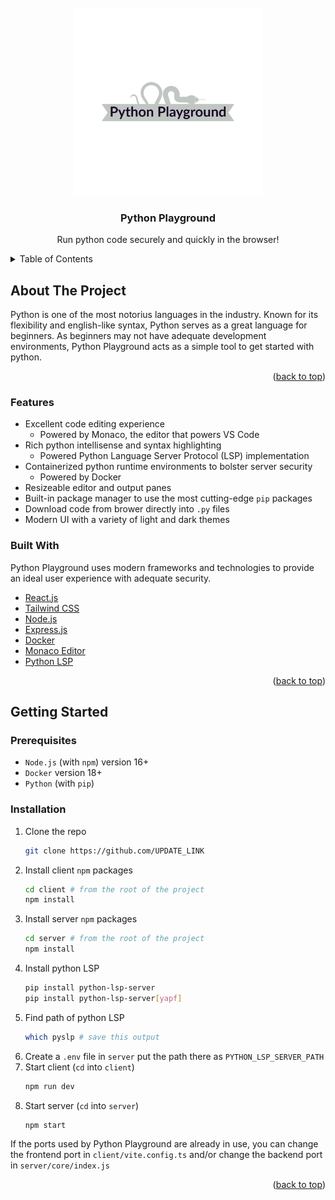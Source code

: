 <div id="top"></div>

<!-- PROJECT SHIELDS -->
<!--
*** I'm using markdown "reference style" links for readability.
*** Reference links are enclosed in brackets [ ] instead of parentheses ( ).
*** See the bottom of this document for the declaration of the reference variables
*** for contributors-url, forks-url, etc. This is an optional, concise syntax you may use.
*** https://www.markdownguide.org/basic-syntax/#reference-style-links
-->

<!-- PROJECT LOGO -->
<br />
<div align="center">
  <a href="#">
    <img src="client/assets/logo.png" alt="Logo" width="300">
  </a>

  <h3 align="center">Python Playground</h3>

  <p align="center">
    Run python code securely and quickly in the browser!
  </p>
</div>

<!-- TABLE OF CONTENTS -->
<details>
  <summary>Table of Contents</summary>
  <ol>
    <li>
      <a href="#about-the-project">About The Project</a>
      <ul>
        <li><a href="#built-with">Built With</a></li>
      </ul>
    </li>
    <li>
      <a href="#getting-started">Getting Started</a>
      <ul>
        <li><a href="#prerequisites">Prerequisites</a></li>
        <li><a href="#installation">Installation</a></li>
      </ul>
    </li>
  </ol>
</details>



<!-- ABOUT THE PROJECT -->
## About The Project

Python is one of the most notorius languages in the industry. Known for its
flexibility and english-like syntax, Python serves as a great language
for beginners. As beginners may not have adequate development environments,
Python Playground acts as a simple tool to get started with python.

<p align="right">(<a href="#top">back to top</a>)</p>

### Features

 - Excellent code editing experience
   - Powered by Monaco, the editor that powers VS Code
 - Rich python intellisense and syntax highlighting
   - Powered Python Language Server Protocol (LSP) implementation
 - Containerized python runtime environments to bolster server security
   - Powered by Docker
 - Resizeable editor and output panes
 - Built-in package manager to use the most cutting-edge `pip` packages
 - Download code from brower directly into `.py` files
 - Modern UI with a variety of light and dark themes

### Built With

Python Playground uses modern frameworks and technologies to provide an ideal
user experience with adequate security.

* [React.js](https://reactjs.org/)
* [Tailwind CSS](https://tailwindcss.com/)
* [Node.js](https://nodejs.org/)
* [Express.js](https://expressjs.com/)
* [Docker](https://docker.com)
* [Monaco Editor](https://microsoft.github.io/monaco-editor/)
* [Python LSP](https://github.com/python-lsp/python-lsp-server)

<p align="right">(<a href="#top">back to top</a>)</p>



<!-- GETTING STARTED -->
## Getting Started

### Prerequisites

* `Node.js` (with `npm`) version 16+
* `Docker` version 18+
* `Python` (with `pip`)

### Installation

1. Clone the repo
   ```sh
   git clone https://github.com/UPDATE_LINK
   ```
2. Install client `npm` packages
   ```sh
   cd client # from the root of the project
   npm install
   ```
3. Install server `npm` packages
   ```sh
   cd server # from the root of the project
   npm install 
   ```
4. Install python LSP
    ```sh
    pip install python-lsp-server
    pip install python-lsp-server[yapf]
    ```
5. Find path of python LSP
    ```sh
    which pyslp # save this output
    ```
6. Create a `.env` file in `server` put the path there as `PYTHON_LSP_SERVER_PATH`
7. Start client (`cd` into `client`)
    ```sh
    npm run dev
    ```
8. Start server (`cd` into `server`)
    ```sh
    npm start
    ```

If the ports used by Python Playground are already in use, you can change
the frontend port in `client/vite.config.ts` and/or change the backend port
in `server/core/index.js`

<p align="right">(<a href="#top">back to top</a>)</p>